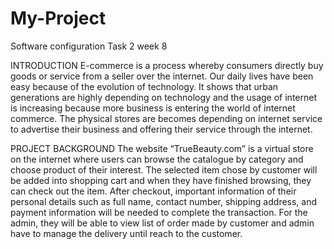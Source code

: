 # My-Project
Software configuration Task 2 week 8

INTRODUCTION
E-commerce is a process whereby consumers directly buy goods or service from a seller over the internet. Our daily lives have been easy because of the evolution of technology. It shows that urban generations are highly depending on technology and the usage of internet is increasing because more business is entering the world of internet commerce. The physical stores are becomes depending on internet service to advertise their business and offering their service through the internet.

PROJECT BACKGROUND
The website “TrueBeauty.com” is a virtual store on the internet where users can browse the catalogue by category and choose product of their interest. The selected item chose by customer will be added into shopping cart and when they have finished browsing, they can check out the item. After checkout, important information of their personal details such as full name, contact number, shipping address, and payment information will be needed to complete the transaction. For the admin, they will be able to view list of order made by customer and admin have to manage the delivery until reach to the customer.
